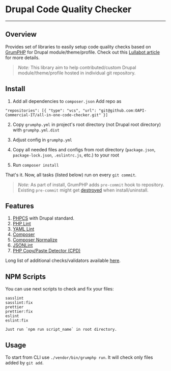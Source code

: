 # Drupal Code Quality Checker
---

## Overview

Provides set of libraries to easily setup code quality checks based on [GrumPHP](https://github.com/phpro/grumphp) for Drupal module/theme/profile. Check out this [Lullabot article](https://www.lullabot.com/articles/how-enforce-drupal-coding-standards-git) for more details.

>*Note:* This library aim to help contributed/custom Drupal module/theme/profile hosted in individual git repository.


## Install

1. Add all dependencies to `composer.json`
Add repo as 

`"repositories": [{
     "type": "vcs",
     "url": "git@github.com:OAPI-Commercial-IT/all-in-one-code-checker.git"
 }]`
 
2. Copy `grumphp.yml` in project's root directory (not Drupal root directory) with `grumphp.yml.dist`

3. Adjust config in `grumphp.yml`

4. Copy all needed files and configs from root directory (`package.json`, `package-lock.json`, `.eslintrc.js`, etc.) to your root

5. Run `composer install`

That's it. Now, all tasks (listed below) run on every `git commit`.

>*Note:* As part of install, GrumPHP adds `pre-commit` hook to repository. Existing `pre-commit` might get [destroyed](https://github.com/phpro/grumphp/issues/416) when install/uninstall.

## Features

1. [PHPCS](https://github.com/squizlabs/PHP_CodeSniffer) with Drupal standard.
1. [PHP Lint](http://www.icosaedro.it/phplint/)
1. [YAML Lint](http://www.yamllint.com/)
1. [Composer](https://github.com/composer/composer)
1. [Composer Normalize](https://github.com/ergebnis/composer-normalize)
1. [JSONLint](https://jsonlint.com/)
1. [PHP Copy/Paste Detector (CPD)](https://github.com/sebastianbergmann/phpcpd)

Long list of additional checks/validators available [here](https://github.com/phpro/grumphp/blob/master/doc/tasks.md#tasks-1).

## NPM Scripts

You can use next scripts to check and fix your files:

    sasslint
    sasslint:fix
    prettier
    prettier:fix
    eslint
    eslint:fix 
   
    Just run `npm run script_name` in root directory.

## Usage

To start from CLI use `./vendor/bin/grumphp run`. It will check only files added by `git add`.
